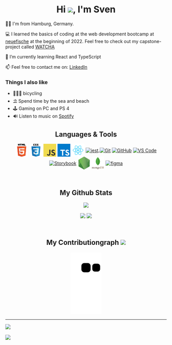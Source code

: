 <h1 align="center"> Hi <img src="https://raw.githubusercontent.com/MartinHeinz/MartinHeinz/master/wave.gif" width="30">,  I'm Sven</h1>
<p>🧑‍💻 I'm from Hamburg, Germany.</p>
<p>💻 I learned the basics of coding at the web development bootcamp at <a href="https://www.neuefische.de/"> neuefische</a> at the beginning of 2022. Feel free to check out my capstone-project called <a href="https://github.com/Sven-Lyco/capstone-project">WATCHA</a></p>
<p>🌱 I’m currently learning React and TypeScript</p>
<p>📫 Feel free to contact me on: <a href="https://www.linkedin.com/in/sven-luechow/">LinkedIn</a></p>

<h3 align="left">Things I also like</h2>
<ul>
  <li>🚴🏼‍♂️ bicycling</li>
  <li>⛱ Spend time by the sea and beach</li>
  <li>🕹 Gaming on PC and PS 4</li>
  <li>🔊 Listen to music on <a href="https://open.spotify.com/user/31q5bs2ses7smz2ou5rppcc5okka?si=8f709c8396d1410d">Spotify</a></li>
</ul>

<h2 align="center">Languages & Tools</h2>
<p align="center">
  <a href="https://developer.mozilla.org/en-US/docs/Glossary/HTML5"> <img alt="HTML5" src="https://raw.githubusercontent.com/github/explore/80688e429a7d4ef2fca1e82350fe8e3517d3494d/topics/html/html.png" align="center" width="40"></a>
  <a href="https://developer.mozilla.org/en-US/docs/Web/CSS"><img alt="CSS3" src="https://raw.githubusercontent.com/github/explore/80688e429a7d4ef2fca1e82350fe8e3517d3494d/topics/css/css.png" align="center" width="40"></a>
  <a href="https://developer.mozilla.org/de/docs/Web/JavaScript"><img alt="JavaScript" src="https://raw.githubusercontent.com/github/explore/80688e429a7d4ef2fca1e82350fe8e3517d3494d/topics/javascript/javascript.png" align="center" width="40"></a>
  <a href="https://www.typescriptlang.org/"><img alt="TypeScript" src="https://raw.githubusercontent.com/github/explore/80688e429a7d4ef2fca1e82350fe8e3517d3494d/topics/typescript/typescript.png" align="center" width="40"></a>
  <a href="https://reactjs.org/"><img alt="React" src="https://raw.githubusercontent.com/github/explore/80688e429a7d4ef2fca1e82350fe8e3517d3494d/topics/react/react.png" align="center" width="40"></a>
 <a href="https://jestjs.io"> <img alt="jest" src="https://www.vectorlogo.zone/logos/jestjsio/jestjsio-icon.svg" align="center" width="40"/> </a> 
  <a href="https://git-scm.com/"><img alt="Git" src="https://www.vectorlogo.zone/logos/git-scm/git-scm-icon.svg" align="center" width="40"></a>
  <a href="https://github.com"><img alt="GitHub" src="https://cdn.icon-icons.com/icons2/1826/PNG/512/4202098codedevelopergithublogo-115590_115711.png" align="center" width="40"></a>
  <a href="https://code.visualstudio.com/"><img alt="VS Code" src="https://github.com/Subhampreet/Subhampreet/blob/master/logos/vs.png?raw=true" align="center" width="40"></a>
  <a href="https://storybook.js.org/"><img alt="Storybook" src="https://pbs.twimg.com/profile_images/1100804485616566273/sOct-Txm_400x400.png" align="center" width="40"></a>
 <a href="https://nodejs.org/en/about/"><img alt="Nodejs" src="https://raw.githubusercontent.com/github/explore/80688e429a7d4ef2fca1e82350fe8e3517d3494d/topics/nodejs/nodejs.png" align="center" width="40"></a>
 <a href="https://www.mongodb.com/"><img alt="MongoSB" src="https://raw.githubusercontent.com/devicons/devicon/master/icons/mongodb/mongodb-original-wordmark.svg" align="center" width="40"></a>
 <a href="https://www.figma.com/"> <img alt="figma" src="https://www.vectorlogo.zone/logos/figma/figma-icon.svg" align="center" width="40"/> </a>
</p>

<br/>
<h2 align="center">My Github Stats</h2>
<p align = "center">
 <img  src="https://github-readme-streak-stats.herokuapp.com/?user=Sven-Lyco&theme=github-dark&date_format=M%20j%5B%2C%20Y%5D&border=4A8DDA" />
</p>
<p align = "center">
  <img src = "https://github-readme-stats.vercel.app/api?username=Sven-Lyco&show_icons=true&theme=github_dark&hide_border=true">
  <img src = "https://github-readme-stats.vercel.app/api/top-langs/?username=Sven-Lyco&layout=compact&theme=github_dark&hide_border=true">
</p>
<br/>
<h2 align="center">
  My Contributiongraph <img src="https://media.giphy.com/media/xUA7aZeLE2e0P7Znz2/giphy.gif" width="40">
</h2>
<p align="center">
  <img src="https://github.com/Sven-lyco/Sven-lyco/blob/create-snake/github-contribution-grid-snake.svg" alt="snake"></center>
</p>

<hr>

![](https://profile-counter.glitch.me/Sven-Lyco/count.svg)

![](https://hit.yhype.me/github/profile?user_id=98020906)

<!--
<a href="http://expressjs.com/en/starter/installing.html"><img alt="ExpressJS" src="https://raw.githubusercontent.com/github/explore/80688e429a7d4ef2fca1e82350fe8e3517d3494d/topics/express/express.png" align="center" width="40"></a>

<p align="left">
  <img src="https://spotify-github-profile.vercel.app/api/view?uid=31q5bs2ses7smz2ou5rppcc5okka&cover_image=true&theme=novatorem&bar_color=53b14f&bar_color_cover=true">
</p>
-->
